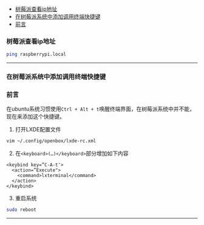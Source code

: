 - [树莓派查看ip地址](#树莓派查看ip地址)
- [在树莓派系统中添加调用终端快捷键](#在树莓派系统中添加调用终端快捷键)
- [前言](#前言)

### 树莓派查看ip地址
```sh
ping raspberrypi.local
```
---
### 在树莓派系统中添加调用终端快捷键

### 前言          
在ubuntu系统习惯使用`Ctrl + Alt + t`唤醒终端界面，在树莓派系统中并不能，现在来添加这个快捷键。          

1. 打开LXDE配置文件
```sh
vim ~/.config/openbox/lxde-rc.xml
```

2. 在`<keyboard>(…)</keyboard>`部分增加如下内容
```
<keybind key=”C-A-t″>
  <action=”Execute">
    <command>lxterminal</command>
  </action>
</keybind>
```

3. 重启系统
```sh
sudo reboot
```
---
